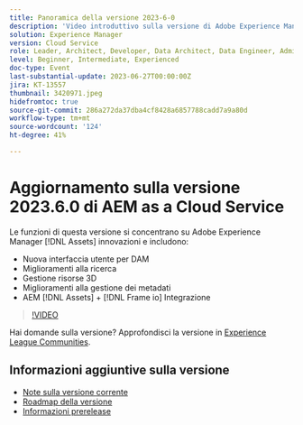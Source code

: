 ```yaml
---
title: Panoramica della versione 2023-6-0
description: 'Video introduttivo sulla versione di Adobe Experience Manager as a Cloud Service 2023.6.0Le funzioni di questa versione si concentrano sulle innovazioni Experience Manager Assets e includono: - Nuova interfaccia utente per i miglioramenti della ricerca DAM Miglioramenti della gestione delle risorse 3D Miglioramenti della gestione dei metadati AEM [!DNL Assets] + [!DNL Frame io]  Integrazione'
solution: Experience Manager
version: Cloud Service
role: Leader, Architect, Developer, Data Architect, Data Engineer, Admin, User
level: Beginner, Intermediate, Experienced
doc-type: Event
last-substantial-update: 2023-06-27T00:00:00Z
jira: KT-13557
thumbnail: 3420971.jpeg
hidefromtoc: true
source-git-commit: 286a272da37dba4cf8428a6857788cadd7a9a80d
workflow-type: tm+mt
source-wordcount: '124'
ht-degree: 41%

---
```



# Aggiornamento sulla versione 2023.6.0 di AEM as a Cloud Service


Le funzioni di questa versione si concentrano su Adobe Experience Manager [!DNL Assets] innovazioni e includono:

* Nuova interfaccia utente per DAM
* Miglioramenti alla ricerca
* Gestione risorse 3D
* Miglioramenti alla gestione dei metadati
* AEM [!DNL Assets] + [!DNL Frame io] Integrazione

>[!VIDEO](https://video.tv.adobe.com/v/3420971/?learn=on)


Hai domande sulla versione?  Approfondisci la versione in [Experience League Communities](https://adobe.ly/43FGHk0).

## Informazioni aggiuntive sulla versione

* [Note sulla versione corrente](https://experienceleague.adobe.com/docs/experience-manager-cloud-service/content/release-notes/home.html?lang=it)
* [Roadmap della versione](https://experienceleague.adobe.com/docs/experience-manager-release-information/aem-release-updates/update-releases-roadmap.html?lang=it)
* [Informazioni prerelease](https://experienceleague.adobe.com/docs/experience-manager-cloud-service/content/release-notes/prerelease.html?lang=it)